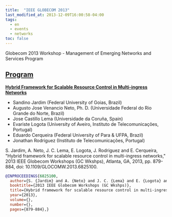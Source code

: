 ```yaml
---
title:  "IEEE GLOBECOM 2013"
last_modified_at: 2013-12-09T16:00:58-04:00
tags:
  - en
  - events
  - networks
toc: false
---
```


Globecom 2013 Workshop - Management of Emerging Networks and Services Program

## [Program](http://grtc.uha.fr/MENS2013/program.html)

[**Hybrid Framework for Scalable Resource Control in Multi-ingress Networks**](https://ieeexplore.ieee.org/document/6825100)
 - Sandino Jardim (Federal University of Goias, Brazil)
 - Augusto Jose Venancio Neto, Ph. D. (Universidade Federal do Rio Grande do Norte, Brazil)
 - Jose Castillo Lema (Universidade da Coruña, Spain)
 - Evariste Logota (University of Aveiro, Instituto de Telecomunicações, Portugal)
 - Eduardo Cerqueira (Federal University of Para & UFPA, Brazil)
 - Jonathan Rodriguez (Instituto de Telecomunicações, Portugal)

S. Jardim, A. Neto, J. C. Lema, E. Logota, J. Rodriguez and E. Cerqueira, "Hybrid framework for scalable resource control in multi-ingress networks," 2013 IEEE Globecom Workshops (GC Wkshps), Atlanta, GA, 2013, pp. 879-884, doi: 10.1109/GLOCOMW.2013.6825100.

```bibtex
@INPROCEEDINGS{6825100,
  author={S. {Jardim} and A. {Neto} and J. C. {Lema} and E. {Logota} and J. {Rodriguez} and E. {Cerqueira}},
  booktitle={2013 IEEE Globecom Workshops (GC Wkshps)}, 
  title={Hybrid framework for scalable resource control in multi-ingress networks}, 
  year={2013},
  volume={},
  number={},
  pages={879-884},}
```  